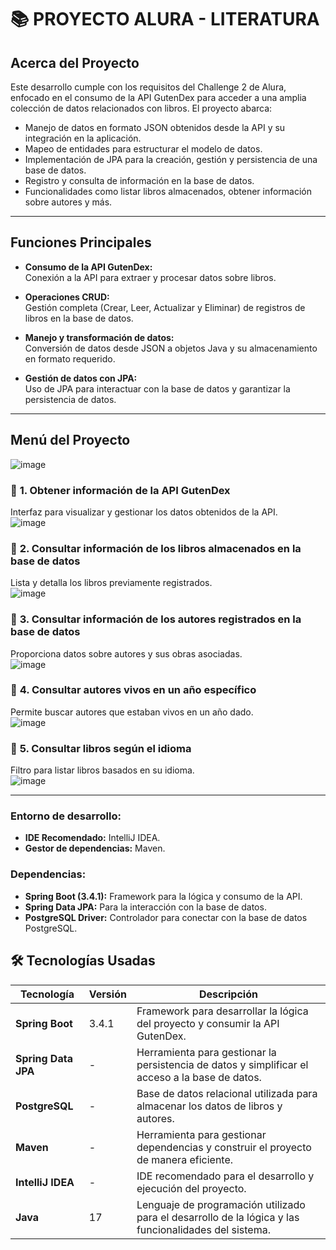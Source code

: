 # 📚 **PROYECTO ALURA - LITERATURA**

## **Acerca del Proyecto**
Este desarrollo cumple con los requisitos del Challenge 2 de Alura, enfocado en el consumo de la API GutenDex para acceder a una amplia colección de datos relacionados con libros. El proyecto abarca:

- Manejo de datos en formato JSON obtenidos desde la API y su integración en la aplicación.  
- Mapeo de entidades para estructurar el modelo de datos.  
- Implementación de JPA para la creación, gestión y persistencia de una base de datos.  
- Registro y consulta de información en la base de datos.  
- Funcionalidades como listar libros almacenados, obtener información sobre autores y más.

---

## **Funciones Principales**
- **Consumo de la API GutenDex:**  
  Conexión a la API para extraer y procesar datos sobre libros.  

- **Operaciones CRUD:**  
  Gestión completa (Crear, Leer, Actualizar y Eliminar) de registros de libros en la base de datos.  

- **Manejo y transformación de datos:**  
  Conversión de datos desde JSON a objetos Java y su almacenamiento en formato requerido.  

- **Gestión de datos con JPA:**  
  Uso de JPA para interactuar con la base de datos y garantizar la persistencia de datos.  

---

## **Menú del Proyecto**
![image](https://github.com/user-attachments/assets/82590250-5801-46b3-bf86-eeaabc594f0c)

### 📌 **1. Obtener información de la API GutenDex**  
Interfaz para visualizar y gestionar los datos obtenidos de la API.  
![image](https://github.com/user-attachments/assets/0dd8ed68-5fb5-43ae-8fe5-e1505fd1fd0a)


### 📌 **2. Consultar información de los libros almacenados en la base de datos**  
Lista y detalla los libros previamente registrados.  
![image](https://github.com/user-attachments/assets/b2ddb402-9ddc-46f9-8ba8-e12dab853fbd)


### 📌 **3. Consultar información de los autores registrados en la base de datos**  
Proporciona datos sobre autores y sus obras asociadas.  
![image](https://github.com/user-attachments/assets/af71ac2a-9df8-4a75-9f88-b2686de187d5)


### 📌 **4. Consultar autores vivos en un año específico**  
Permite buscar autores que estaban vivos en un año dado.  
![image](https://github.com/user-attachments/assets/c5193397-9550-49a3-8149-01d8cdfa68bb)


### 📌 **5. Consultar libros según el idioma**  
Filtro para listar libros basados en su idioma.  
![image](https://github.com/user-attachments/assets/40d691c0-8766-414f-a5d9-6538d04dc1bc)

---

### **Entorno de desarrollo:**
- **IDE Recomendado:** IntelliJ IDEA.  
- **Gestor de dependencias:** Maven.

### **Dependencias:**
- **Spring Boot (3.4.1):** Framework para la lógica y consumo de la API.  
- **Spring Data JPA:** Para la interacción con la base de datos.  
- **PostgreSQL Driver:** Controlador para conectar con la base de datos PostgreSQL.

## 🛠️ **Tecnologías Usadas**

| Tecnología        | Versión | Descripción                                               |
|--------------------|---------|-----------------------------------------------------------|
| **Spring Boot**    | 3.4.1   | Framework para desarrollar la lógica del proyecto y consumir la API GutenDex. |
| **Spring Data JPA**| -       | Herramienta para gestionar la persistencia de datos y simplificar el acceso a la base de datos. |
| **PostgreSQL**     | -       | Base de datos relacional utilizada para almacenar los datos de libros y autores. |
| **Maven**          | -       | Herramienta para gestionar dependencias y construir el proyecto de manera eficiente. |
| **IntelliJ IDEA**  | -       | IDE recomendado para el desarrollo y ejecución del proyecto. |
| **Java**           | 17      | Lenguaje de programación utilizado para el desarrollo de la lógica y las funcionalidades del sistema. |



